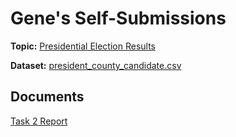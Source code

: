 # Gene's Self-Submissions
**Topic:** [Presidential Election Results](https://www.kaggle.com/unanimad/us-election-2020)

**Dataset:** [president_county_candidate.csv](https://github.com/usman-z/CSC_405/blob/main/GP/election_data/president_county_candidate.csv)
## Documents
[Task 2 Report](https://github.com/usman-z/CSC_405/blob/main/GP/Task2.md)
